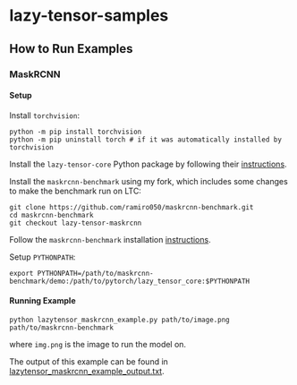 # lazy-tensor-samples

## How to Run Examples

### MaskRCNN

#### Setup

Install `torchvision`:

```shell
python -m pip install torchvision
python -m pip uninstall torch # if it was automatically installed by torchvision
```

Install the `lazy-tensor-core` Python package by following their [instructions](https://github.com/pytorch/pytorch/blob/lazy_tensor_staging/lazy_tensor_core/QUICKSTART.md).

Install the `maskrcnn-benchmark` using my fork, which includes some changes to make the benchmark run on LTC:

```shell
git clone https://github.com/ramiro050/maskrcnn-benchmark.git
cd maskrcnn-benchmark
git checkout lazy-tensor-maskrcnn
```

Follow the `maskrcnn-benchmark` installation [instructions](https://github.com/ramiro050/maskrcnn-benchmark/blob/lazy-tensor-maskrcnn/INSTALL.md).

Setup `PYTHONPATH`:

```shell
export PYTHONPATH=/path/to/maskrcnn-benchmark/demo:/path/to/pytorch/lazy_tensor_core:$PYTHONPATH
```

#### Running Example

```shell
python lazytensor_maskrcnn_example.py path/to/image.png path/to/maskrcnn-benchmark
```
where `img.png` is the image to run the model on.

The output of this example can be found in [lazytensor_maskrcnn_example_output.txt](https://github.com/ramiro050/lazy-tensor-samples/blob/main/lazytensor_maskrcnn_example_output.txt).
